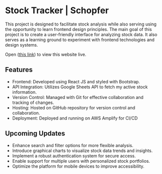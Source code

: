 # Stock Tracker | Schopfer
This project is designed to facilitate stock analysis while also serving using the opportunity to learn frontend design principles. The main goal of this project is to create a user-friendly interface for analyzing stock data. It also serves as a learning ground to experiment with frontend technologies and design systems.

Open ([this link](https://main.d38y052kegzvry.amplifyapp.com/)) to view this website live.

## Features
- Frontend: Developed using React JS and styled with Bootstrap.
- API Integration: Utilizes Google Sheets API to fetch my active stock information.
- Version Control: Managed with Git for effective collaboration and tracking of changes.
- Hosting: Hosted on GitHub repository for version control and collaboration.
- Deployment: Deployed and running on AWS Amplify for CI/CD


## Upcoming Updates
- Enhance search and filter options for more flexible analysis.
- Introduce graphical charts to visualize stock data trends and insights.
- Implement a robust authentication system for secure access.
- Enable support for multiple users with personalized stock portfolios.
- Optimize the platform for mobile devices to improve accessibility.